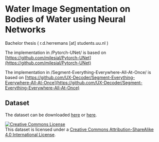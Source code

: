 # Water Image Segmentation on Bodies of Water using Neural Networks
Bachelor thesis ( r.d.herremans [аt] students.uu.nl )

The implementation in /Pytorch-UNet/ is based on [https://github.com/milesial/Pytorch-UNet](https://github.com/milesial/Pytorch-UNet)

The implementation in /Segment-Everything-Everywhere-All-At-Once/ is based on [https://github.com/UX-Decoder/Segment-Everything-Everywhere-All-At-Once](https://github.com/UX-Decoder/Segment-Everything-Everywhere-All-At-Once)

## Dataset
The dataset can be downloaded [here](https://drive.google.com/file/d/18H2QSqHfYcghNOvDAHRHR7UofyG0avNT/view?usp=sharing) or [here](https://robweb.nl/res/file/dataset.zip).  

<a rel="license" href="http://creativecommons.org/licenses/by-sa/4.0/"><img alt="Creative Commons License" style="border-width:0" src="https://i.creativecommons.org/l/by-sa/4.0/88x31.png" /></a><br />This dataset is licensed under a <a rel="license" href="http://creativecommons.org/licenses/by-sa/4.0/">Creative Commons Attribution-ShareAlike 4.0 International License</a>.